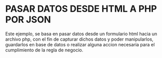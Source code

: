 # PASAR DATOS DESDE HTML A PHP POR JSON
Este ejemplo, se basa en pasar datos desde un formulario html hacia
un archivo php, con el fin de capturar dichos datos y poder manipularlos, guardarlos en base de datos o realizar alguna accion necesaria para el cumplimiento de la regla de negocio. 

